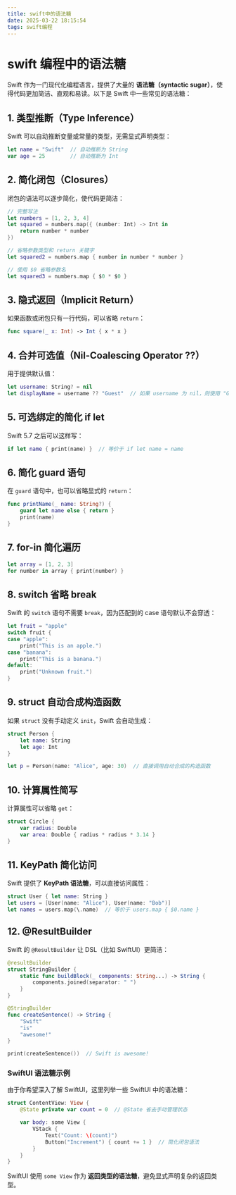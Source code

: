 ```yaml
---
title: swift中的语法糖
date: 2025-03-22 18:15:54
tags: swift编程
---
```




# swift 编程中的语法糖

Swift 作为一门现代化编程语言，提供了大量的 **语法糖（syntactic sugar）**，使得代码更加简洁、直观和易读。以下是 Swift 中一些常见的语法糖：



## 1. **类型推断（Type Inference）**

<!--more-->
Swift 可以自动推断变量或常量的类型，无需显式声明类型：


```swift
let name = "Swift"  // 自动推断为 String
var age = 25        // 自动推断为 Int
```



## 2. **简化闭包（Closures）**


闭包的语法可以逐步简化，使代码更简洁：


```swift
// 完整写法
let numbers = [1, 2, 3, 4]
let squared = numbers.map({ (number: Int) -> Int in
    return number * number
})

// 省略参数类型和 return 关键字
let squared2 = numbers.map { number in number * number }

// 使用 $0 省略参数名
let squared3 = numbers.map { $0 * $0 }
```



## 3. **隐式返回（Implicit Return）**


如果函数或闭包只有一行代码，可以省略 `return`：


```swift
func square(_ x: Int) -> Int { x * x }
```



## 4. **合并可选值（Nil-Coalescing Operator ??）**


用于提供默认值：


```swift
let username: String? = nil
let displayName = username ?? "Guest"  // 如果 username 为 nil，则使用 "Guest"
```



## 5. **可选绑定的简化 if let**


Swift 5.7 之后可以这样写：


```swift
if let name { print(name) }  // 等价于 if let name = name
```



## 6. **简化 guard 语句**


在 `guard` 语句中，也可以省略显式的 `return`：


```swift
func printName(_ name: String?) {
    guard let name else { return }
    print(name)
}
```



## 7. **for-in 简化遍历**


```swift
let array = [1, 2, 3]
for number in array { print(number) }
```



## 8. **switch 省略 break**


Swift 的 `switch` 语句不需要 `break`，因为匹配到的 case 语句默认不会穿透：


```swift
let fruit = "apple"
switch fruit {
case "apple":
    print("This is an apple.")
case "banana":
    print("This is a banana.")
default:
    print("Unknown fruit.")
}
```



## 9. **struct 自动合成构造函数**


如果 `struct` 没有手动定义 `init`，Swift 会自动生成：


```swift
struct Person {
    let name: String
    let age: Int
}

let p = Person(name: "Alice", age: 30)  // 直接调用自动合成的构造函数
```



## 10. **计算属性简写**


计算属性可以省略 `get`：


```swift
struct Circle {
    var radius: Double
    var area: Double { radius * radius * 3.14 }
}
```



## 11. **KeyPath 简化访问**


Swift 提供了 **KeyPath 语法糖**，可以直接访问属性：


```swift
struct User { let name: String }
let users = [User(name: "Alice"), User(name: "Bob")]
let names = users.map(\.name)  // 等价于 users.map { $0.name }
```



## 12. **@ResultBuilder**


Swift 的 `@ResultBuilder` 让 DSL（比如 SwiftUI）更简洁：


```swift
@resultBuilder
struct StringBuilder {
    static func buildBlock(_ components: String...) -> String {
        components.joined(separator: " ")
    }
}

@StringBuilder
func createSentence() -> String {
    "Swift"
    "is"
    "awesome!"
}

print(createSentence())  // Swift is awesome!
```



### **SwiftUI 语法糖示例**


由于你希望深入了解 SwiftUI，这里列举一些 SwiftUI 中的语法糖：


```swift
struct ContentView: View {
    @State private var count = 0  // @State 省去手动管理状态

    var body: some View {
        VStack {
            Text("Count: \(count)")
            Button("Increment") { count += 1 }  // 简化闭包语法
        }
    }
}
```


SwiftUI 使用 `some View` 作为 **返回类型的语法糖**，避免显式声明复杂的返回类型。
